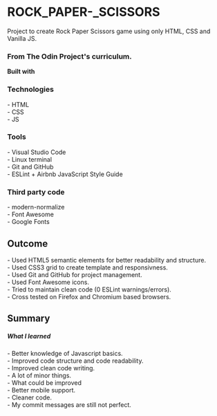 # ROCK_PAPER-_SCISSORS
<!DOCTYPE html>
<html lang="en">
<head>
    <meta charset="UTF-8">
    <meta http-equiv="X-UA-Compatible" content="IE=edge">
    <meta name="viewport" content="width=device-width, initial-scale=1.0">
    <script src="myscript.js"></script>
    <link rel="shortcut icon" href="#">
    <title>Rock Papper Scissor Game</title>
</head>
<body>

<p>Project to create Rock Paper Scissors game using only HTML, CSS and Vanilla JS.</p>    

<h3>From The Odin Project's curriculum.</h3>


<b> Built with </b> <br>

<p><h3>Technologies </h3>
- HTML <br>
- CSS <br>
- JS
</p>


<p><h3> Tools </h3>
- Visual Studio Code <br>
- Linux terminal <br>
- Git and GitHub <br>
- ESLint + Airbnb JavaScript Style Guide
</p>

<p>
<h3>Third party code </h3>
- modern-normalize <br>
- Font Awesome <br>
- Google Fonts
</p>

<p>
<h2> Outcome </h2>
- Used HTML5 semantic elements for better readability and structure. <br>
- Used CSS3 grid to create template and responsivness. <br>
- Used Git and GitHub for project management.<br>
- Used Font Awesome icons. <br>
- Tried to maintain clean code (0 ESLint warnings/errors). <br>
- Cross tested on Firefox and Chromium based browsers.
</p>

<p>
<h2>Summary</h2>
<h5>What I learned</h5>
- Better knowledge of Javascript basics. <br>
- Improved code structure and code readability. <br>
- Improved clean code writing. <br>
- A lot of minor things. <br>
- What could be improved <br>
- Better mobile support. <br>
- Cleaner code. <br>
- My commit messages are still not perfect.

</p>
</body>
</html>